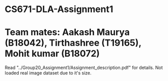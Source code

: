 # CS671-DLA-Assignment1
# Team mates: Aakash Maurya (B18042), Tirthashree (T19165), Mohit kumar (B18072)
Read "../Group20_Assignment1/Assignment_description.pdf" for details.
Not loaded real image dataset due to it's size.

